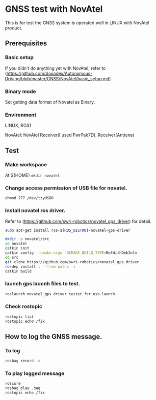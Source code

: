 # GNSS test with NovAtel
This is for test the GNSS system is operated well in LINUX with NovAtel product.


## Prerequisites
### Basic setup
If you didn't do anything yet with NovAtel, refer to (https://github.com/dooadex/Autonomous-Driving/blob/master/GNSS/NovAtel/basic_setup.md)
### Binary mode
Set getting data format of Novatel as Binary.
### Environment
LINUX, ROS1

NovAtel: NovAtel Receiver(I used PwrPak7D), Receiver(Anttena)


## Test

### Make workspace
At ${HOME}
<code>mkdir novatel</code>

### Change access permission of USB file for novatel.
<code>chmod 777 /dev/ttyUSB0</code>

### Install novatel ros driver.
Refer to (https://github.com/swri-robotics/novatel_gps_driver) for detail.

```bash
sudo apt-get install ros-${ROS_DISTRO}-novatel-gps-driver
```
```bash
mkdir -p novatel/src
cd novatel
catkin init
catkin config --cmake-args -DCMAKE_BUILD_TYPE=RelWithDebInfo
cd src
git clone https://github.com/swri-robotics/novatel_gps_driver
rosdep install . --from-paths -i
catkin build
```

### launch gps laucnh files to test.
```bash
roslaunch novatel_gps_driver tester_for_usb.launch
```

### Check rostopic
```bash
rostopic list
rostopic echo /fix
```

## How to log the GNSS message.
### To log
```bash
rosbag record -a
```
### To play logged message
```bash
roscore
rosbag play .bag
rostopic echo /fix
```
